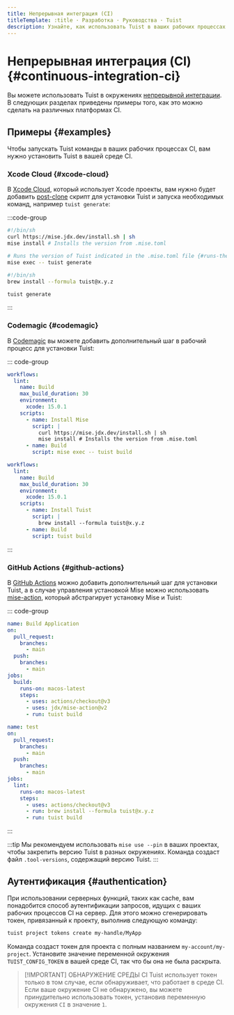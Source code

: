 ```yaml
---
title: Непрерывная интеграция (CI)
titleTemplate: :title · Разработка · Руководства · Tuist
description: Узнайте, как использовать Tuist в ваших рабочих процессах CI.
---
```


# Непрерывная интеграция (CI) {#continuous-integration-ci}

Вы можете использовать Tuist в окружениях [непрерывной интеграции](https://ru.wikipedia.org/wiki/%D0%9D%D0%B5%D0%BF%D1%80%D0%B5%D1%80%D1%8B%D0%B2%D0%BD%D0%B0%D1%8F_%D0%B8%D0%BD%D1%82%D0%B5%D0%B3%D1%80%D0%B0%D1%86%D0%B8%D1%8F). В следующих разделах приведены примеры того, как это можно сделать на различных платформах CI.

## Примеры {#examples}

Чтобы запускать Tuist команды в ваших рабочих процессах CI, вам нужно установить Tuist в вашей среде CI.

### Xcode Cloud {#xcode-cloud}

В [Xcode Cloud](https://developer.apple.com/xcode-cloud/), который использует Xcode проекты, вам нужно будет добавить [post-clone](https://developer.apple.com/documentation/xcode/writing-custom-build-scripts#Create-a-custom-build-script) скрипт для установки Tuist и запуска необходимых команд, например `tuist generate`:

:::code-group

```bash [Mise]
#!/bin/sh
curl https://mise.jdx.dev/install.sh | sh
mise install # Installs the version from .mise.toml

# Runs the version of Tuist indicated in the .mise.toml file {#runs-the-version-of-tuist-indicated-in-the-misetoml-file}
mise exec -- tuist generate
```

```bash [Homebrew]
#!/bin/sh
brew install --formula tuist@x.y.z

tuist generate
```

:::

### Codemagic {#codemagic}

В [Codemagic](https://codemagic.io) вы можете добавить дополнительный шаг в рабочий процесс для установки Tuist:

::: code-group

```yaml [Mise]
workflows:
  lint:
    name: Build
    max_build_duration: 30
    environment:
      xcode: 15.0.1
    scripts:
      - name: Install Mise
        script: |
          curl https://mise.jdx.dev/install.sh | sh
          mise install # Installs the version from .mise.toml
      - name: Build
        script: mise exec -- tuist build
```

```yaml [Homebrew]
workflows:
  lint:
    name: Build
    max_build_duration: 30
    environment:
      xcode: 15.0.1
    scripts:
      - name: Install Tuist
        script: |
          brew install --formula tuist@x.y.z
      - name: Build
        script: tuist build
```

:::

### GitHub Actions {#github-actions}

В [GitHub Actions](https://docs.github.com/en/actions) можно добавить дополнительный шаг для установки Tuist, а в случае управления установкой Mise можно использовать [mise-action](https://github.com/jdx/mise-action), который абстрагирует установку Mise и Tuist:

::: code-group

```yaml [Mise]
name: Build Application
on:
  pull_request:
    branches:
      - main
  push:
    branches:
      - main
jobs:
  build:
    runs-on: macos-latest
    steps:
      - uses: actions/checkout@v3
      - uses: jdx/mise-action@v2
      - run: tuist build
```

```yaml [Homebrew]
name: test
on:
  pull_request:
    branches:
      - main
  push:
    branches:
      - main
jobs:
  lint:
    runs-on: macos-latest
    steps:
      - uses: actions/checkout@v3
      - run: brew install --formula tuist@x.y.z
      - run: tuist build
```

:::

:::tip
Мы рекомендуем использовать `mise use --pin` в ваших проектах, чтобы закрепить версию Tuist в разных окружениях. Команда создаст файл `.tool-versions`, содержащий версию Tuist.
:::

## Аутентификация {#authentication}

При использовании серверных функций, таких как <LocalizedLink href="/guides/develop/build/cache">cache</LocalizedLink>, вам понадобится способ аутентификации запросов, идущих с ваших рабочих процессов CI на сервер. Для этого можно сгенерировать токен, привязанный к проекту, выполнив следующую команду:

```bash
tuist project tokens create my-handle/MyApp
```

Команда создаст токен для проекта с полным названием `my-account/my-project`. Установите значение переменной окружения
`TUIST_CONFIG_TOKEN` в вашей среде CI, так что бы она не была раскрыта.

> [!IMPORTANT] ОБНАРУЖЕНИЕ СРЕДЫ CI
> Tuist использует токен только в том случае, если обнаруживает, что работает в среде CI. Если ваше окружение CI не обнаружено, вы можете принудительно использовать токен, установив переменную окружения `CI` в значение `1`.
